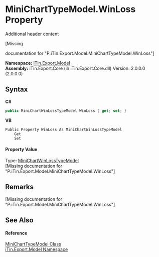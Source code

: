 # MiniChartTypeModel.WinLoss Property 
Additional header content 

\[Missing <summary> documentation for "P:iTin.Export.Model.MiniChartTypeModel.WinLoss"\]

**Namespace:**&nbsp;<a href="N_iTin_Export_Model">iTin.Export.Model</a><br />**Assembly:**&nbsp;iTin.Export.Core (in iTin.Export.Core.dll) Version: 2.0.0.0 (2.0.0.0)

## Syntax

**C#**<br />
``` C#
public MiniChartWinLossTypeModel WinLoss { get; set; }
```

**VB**<br />
``` VB
Public Property WinLoss As MiniChartWinLossTypeModel
	Get
	Set
```


#### Property Value
Type: <a href="T_iTin_Export_Model_MiniChartWinLossTypeModel">MiniChartWinLossTypeModel</a><br />\[Missing <value> documentation for "P:iTin.Export.Model.MiniChartTypeModel.WinLoss"\]

## Remarks
\[Missing <remarks> documentation for "P:iTin.Export.Model.MiniChartTypeModel.WinLoss"\]

## See Also


#### Reference
<a href="T_iTin_Export_Model_MiniChartTypeModel">MiniChartTypeModel Class</a><br /><a href="N_iTin_Export_Model">iTin.Export.Model Namespace</a><br />